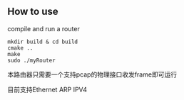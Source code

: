 ## How to use

compile and run a router

```shell
mkdir build & cd build
cmake ..
make
sudo ./myRouter
```

本路由器只需要一个支持pcap的物理接口收发frame即可运行

目前支持Ethernet ARP IPV4